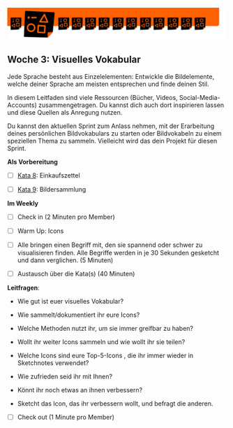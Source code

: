 ![bumper4](sketchnotes/bumper4.png)

## Woche 3: Visuelles Vokabular

Jede Sprache besteht aus Einzelelementen: Entwickle die Bildelemente, welche deiner Sprache am meisten entsprechen und finde deinen Stil.

In diesem Leitfaden sind viele Ressourcen (Bücher, Videos, Social-Media-Accounts) zusammengetragen. Du kannst dich auch dort inspirieren lassen und diese Quellen als Anregung nutzen.

Du kannst den aktuellen Sprint zum Anlass nehmen, mit der Erarbeitung deines persönlichen Bildvokabulars zu starten oder Bildvokabeln zu einem speziellen Thema zu sammeln. Vielleicht wird das dein Projekt für diesen Sprint.

**Als Vorbereitung**

- [ ] [Kata 8](0500_Kata_08.md): Einkaufszettel

- [ ] [Kata 9](0500_Kata_09.md): Bildersammlung

**Im Weekly**

- [ ] Check in (2 Minuten pro Member)

- [ ] Warm Up: Icons 

- [ ] Alle bringen einen Begriff mit, den sie spannend oder schwer zu visualisieren finden. Alle Begriffe werden in je 30 Sekunden gesketcht und dann verglichen. (5 Minuten)

- [ ] Austausch über die Kata(s) (40 Minuten)

**Leitfragen**: 

- Wie gut ist euer visuelles Vokabular? 

- Wie sammelt/dokumentiert ihr eure Icons?

- Welche Methoden nutzt ihr, um sie immer greifbar zu haben?

- Wollt ihr weiter Icons sammeln und wie wollt ihr sie teilen? 

- Welche Icons sind eure Top-5-Icons , die ihr immer wieder in Sketchnotes verwendet?

- Wie zufrieden seid ihr mit Ihnen? 

- Könnt ihr noch etwas an ihnen verbessern? 

- Sketcht das Icon, das ihr verbessern wollt, und befragt die anderen.

- [ ] Check out (1 Minute pro Member)
